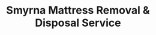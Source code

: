---
layout: location.njk
title: Smyrna Mattress Removal & Disposal Service
description: Professional mattress removal in Smyrna, TN. Next-day pickup  Licensed, insured, and eco-friendly serving Tennessee's largest town.
permalink: /mattress-removal/tennessee/nashville/smyrna/
city: Smyrna
state: Tennessee
stateSlug: tennessee
parentMetro: Nashville
coordinates:
  lat: 35.9828
  lng: -86.5186
pricing:
  startingPrice: 125
  single: 125
  queen: 125
  king: 135
  boxSpring: 30
neighborhoods:
  - name: "Belmont Park"
    zipCodes: ["37167"]
  - name: "Green Acres"
    zipCodes: ["37167"]
  - name: "Lenox of Smyrna"
    zipCodes: ["37167"]
  - name: "Greystone"
    zipCodes: ["37167"]
  - name: "Clear Creek"
    zipCodes: ["37167"]
  - name: "Downtown Smyrna"
    zipCodes: ["37167"]
  - name: "Lee Victory Park Area"
    zipCodes: ["37167"]
  - name: "Sam Davis Park Area"
    zipCodes: ["37167"]
  - name: "North Smyrna"
    zipCodes: ["37167"]
  - name: "South Smyrna"
    zipCodes: ["37167"]
  - name: "East Smyrna"
    zipCodes: ["37167"]
  - name: "West Smyrna"
    zipCodes: ["37167"]
  - name: "Stonecrest"
    zipCodes: ["37167"]
  - name: "Windchase"
    zipCodes: ["37167"]
  - name: "Heritage Woods"
    zipCodes: ["37167"]
zipCodes: 
  - "37167"
recyclingPartners:
  - "Rutherford County Recycling Centers"
  - "WM"
  - "Grays Disposal"
  - "County Disposal"
localRegulations: "Smyrna mattresses must be coordinated with private waste companies like WM, Grays Disposal, or County Disposal, or transported to Rutherford County Recycling Centers during operating hours with Tennessee driver's license showing county residency. Private junk removal typically costs $50-$75 per mattress with additional service fees, while county facilities require transportation and schedule coordination around center hours. Our professional service eliminates these coordination requirements entirely - no private hauler scheduling conflicts, no county facility visits, no transportation needs, and no multiple service fees. We provide immediate next-day pickup with transparent pricing, making us the superior choice for Smyrna residents who value convenience and reliability over waste company coordination and county center restrictions."
nearbyCities:
  - name: "Nashville"
    distance: "24 miles"
    isSuburb: false
  - name: "La Vergne"
    distance: "12 miles"
    isSuburb: true
  - name: "Murfreesboro"
    distance: "12 miles"
    isSuburb: true
reviews:
  count: 134
  featured:
    - reviewer: "Amanda K."
      rating: 5
      text: "Called Tuesday morning and they picked up Wednesday afternoon exactly as scheduled. Team was professional and handled our subdivision streets perfectly. Fair pricing with no hidden fees."
      neighborhood: "Lenox of Smyrna"
    - reviewer: "Mike D."
      rating: 5
      text: "Great experience from start to finish. Much easier than trying to coordinate with multiple waste companies. Team understood our community access and handled everything professionally."
      neighborhood: "Belmont Park"
    - reviewer: "Jennifer L."
      rating: 5
      text: "Really appreciated how flexible they were with scheduling around our work shifts. Showed up right when they said they would and completed the job quickly."
      neighborhood: "Green Acres"
faqs:
  - question: "How quickly can you remove mattresses in Smyrna?"
    answer: "Next-day service throughout Smyrna neighborhoods, accommodating Nashville commuter schedules, family timing, and the practical needs of Tennessee's largest town."
  - question: "Do you serve all Smyrna neighborhoods?"
    answer: "Complete coverage from Belmont Park to Clear Creek, Downtown to Greystone, across all areas of ZIP code 37167."
  - question: "What's included in your $125 Smyrna pickup fee?"
    answer: "Base price covers pickup, loading, transportation, and eco-friendly recycling for one mattress. Box springs add $30 each."
  - question: "How does this compare to Smyrna's waste management options?"
    answer: "We eliminate the need for private company coordination, avoid county facility visits, and provide immediate next-day pickup without multiple service provider scheduling."
  - question: "Can you handle Smyrna's community access requirements?"
    answer: "Yes, we understand subdivision requirements, community standards, and residential access needs throughout Smyrna's established and developing neighborhoods."
  - question: "Do you coordinate with Nashville commuter patterns?"
    answer: "Absolutely. We accommodate commuter timing, suburban family schedules, and professional relocations throughout Smyrna's connection to Nashville's metropolitan economy."
  - question: "Are you licensed for waste removal in Rutherford County?"
    answer: "We maintain all required Tennessee and Rutherford County permits with comprehensive insurance, providing compliant disposal through our nationwide recycling network."
  - question: "What payment methods do you accept in Smyrna?"
    answer: "All major credit cards, cash, and invoicing options for residents, commuters, and local businesses."
schema:
  "@type": "LocalBusiness"
  name: "A Bedder World Smyrna"
  address:
    "@type": "PostalAddress"
    addressLocality: "Smyrna"
    addressRegion: "TN"
    addressCountry: "US"
  geo:
    "@type": "GeoCoordinates" 
    latitude: 35.9828
    longitude: -86.5186
  telephone: "(720) 263-6094"
  priceRange: "$125-$180"
  aggregateRating:
    "@type": "AggregateRating"
    ratingValue: 4.9
    reviewCount: 134
pageContent:
  heroDescription: "Professional mattress removal serving Smyrna with reliable next-day pickup. Part of our nationwide network that has recycled over 1 million mattresses, we provide licensed, insured service for Tennessee's largest town."
  
  aboutService: "Our streamlined mattress removal service addresses the unique needs of Smyrna's 57,418 residents across Tennessee's largest town by population, serving as a key Nashville suburban community. Unlike coordinating with multiple private waste companies like WM, Grays Disposal, or County Disposal with varying service areas and fees, or navigating Rutherford County Recycling Center requirements with facility hours and transportation needs, we provide direct next-day pickup through a single appointment. Nashville commuters benefit from flexible scheduling around metropolitan work patterns, while families in established neighborhoods like Belmont Park and Green Acres receive service that accommodates suburban community standards. Residents in newer developments like Lenox of Smyrna and Greystone appreciate service that understands modern subdivision requirements, while those throughout the diverse community receive reliable access regardless of neighborhood location. From established areas near Lee Victory Recreation Park to developing sections, our service eliminates the complexity of private company coordination and county facility visits. Each collected mattress flows through our national recycling network that has processed over 1 million units, with 80% of materials recovered for manufacturing reuse - supporting efficient waste management that serves Rutherford County's largest suburban community without the scheduling constraints of multiple service providers or facility coordination."

  serviceAreasIntro: "Professional mattress pickup serves all Smyrna neighborhoods from Belmont Park to Clear Creek, expertly coordinating with Nashville commuter schedules and suburban family timing. From established communities to newer developments, our operations understand subdivision requirements, community access standards, and varied residential configurations. Service flexibility accommodates commuter relocations, family moves, and the practical disposal requirements of Tennessee's largest town."

  environmentalImpact: "Environmental stewardship aligns with Smyrna's commitment to sustainable growth throughout the Stones River watershed and Rutherford County conservation efforts. Our mattress recycling initiative ensures 80% of collected materials avoid county landfills, instead flowing into manufacturing processes that create new products. Steel springs support construction applications, foam components become padding for various projects, and textile materials gain new purpose through advanced processing. This responsible approach preserves the natural environment throughout the Stones River area while providing reliable mattress disposal that supports Tennessee's environmental conservation efforts and regional sustainability leadership."

  howItWorksScheduling: "Flexible scheduling respects Smyrna's suburban community patterns and Nashville commuter logistics, accommodating metropolitan timing, family schedules, and the practical needs of Tennessee's largest town."

  howItWorksService: "Licensed pickup teams understand subdivision access requirements and community standards, handling all Rutherford County disposal requirements with suburban expertise and professional efficiency tailored to Smyrna's diverse neighborhood standards."

  howItWorksDisposal: "Each mattress connects to our nationwide recycling network's proven processing capabilities, where Tennessee's environmental standards guide component recovery through sustainable manufacturing partnerships that support regional conservation and Smyrna's commitment to environmental responsibility."

  sidebarStats:
    mattressesRemoved: "1,380"
---